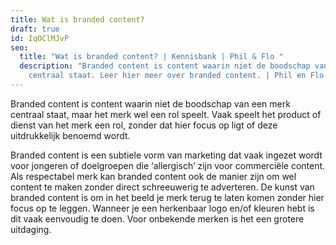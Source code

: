 ```yaml
---
title: Wat is branded content?
draft: true
id: IqOClMJvP
seo:
  title: "Wat is branded content? | Kennisbank | Phil & Flo "
  description: "Branded content is content waarin niet de boodschap van een merk
    centraal staat. Leer hier meer over branded content. | Phil en Flo "
---
```

Branded content is content waarin niet de boodschap van een merk centraal staat, maar het merk wel een rol speelt. Vaak speelt het product of dienst van het merk een rol, zonder dat hier focus op ligt of deze uitdrukkelijk benoemd wordt.

Branded content is een subtiele vorm van marketing dat vaak ingezet wordt voor jongeren of doelgroepen die ‘allergisch’ zijn voor commerciële content. Als respectabel merk kan branded content ook de manier zijn om wel content te maken zonder direct schreeuwerig te adverteren. De kunst van branded content is om in het beeld je merk terug te laten komen zonder hier focus op te leggen. Wanneer je een herkenbaar logo en/of kleuren hebt is dit vaak eenvoudig te doen. Voor onbekende merken is het een grotere uitdaging.